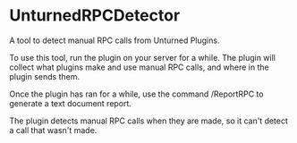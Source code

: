 # UnturnedRPCDetector
A tool to detect manual RPC calls from Unturned Plugins.

To use this tool, run the plugin on your server for a while. The plugin will collect what plugins make and use manual RPC calls, and where in the plugin sends them.

Once the plugin has ran for a while, use the command /ReportRPC to generate a text document report.

The plugin detects manual RPC calls when they are made, so it can't detect a call that wasn't made.
